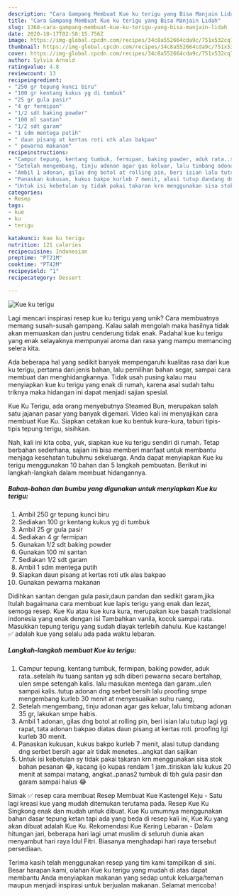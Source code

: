 ```yaml
---
description: "Cara Gampang Membuat Kue ku terigu yang Bisa Manjain Lidah"
title: "Cara Gampang Membuat Kue ku terigu yang Bisa Manjain Lidah"
slug: 1368-cara-gampang-membuat-kue-ku-terigu-yang-bisa-manjain-lidah
date: 2020-10-17T02:58:15.756Z
image: https://img-global.cpcdn.com/recipes/34c8a552664cda9c/751x532cq70/kue-ku-terigu-foto-resep-utama.jpg
thumbnail: https://img-global.cpcdn.com/recipes/34c8a552664cda9c/751x532cq70/kue-ku-terigu-foto-resep-utama.jpg
cover: https://img-global.cpcdn.com/recipes/34c8a552664cda9c/751x532cq70/kue-ku-terigu-foto-resep-utama.jpg
author: Sylvia Arnold
ratingvalue: 4.8
reviewcount: 13
recipeingredient:
- "250 gr tepung kunci biru"
- "100 gr kentang kukus yg di tumbuk"
- "25 gr gula pasir"
- "4 gr fermipan"
- "1/2 sdt baking powder"
- "100 ml santan"
- "1/2 sdt garam"
- "1 sdm mentega putih"
- " daun pisang at kertas roti utk alas bakpao"
- " pewarna makanan"
recipeinstructions:
- "Campur tepung, kentang tumbuk, fermipan, baking powder, aduk rata..setelah itu tuang santan yg sdh diberi pewarna secara bertahap, ulen smpe setengah kalis. lalu masukan mentega dan garam..ulen sampai kalis..tutup adonan dng serbet bersih lalu proofing smpe mengembang kurleb 30 menit at menyesuaikan suhu ruang,"
- "Setelah mengembang, tinju adonan agar gas keluar, lalu timbang adonan 35 gr, lakukan smpe habis."
- "Ambil 1 adonan, gilas dng botol at rolling pin, beri isian lalu tutup lagi yg rapat, tata adonan bakpao diatas daun pisang at kertas roti. proofing lgi kurleb 30 menit."
- "Panaskan kukusan, kukus bakpo kurleb 7 menit, alasi tutup dandang dng serbet bersih agar air tidak menetes...angkat dan sajikan"
- "Untuk isi kebetulan sy tidak pakai takaran krn menggunakan sisa stok bahan pesanan 😂, kacang ijo kupas rendam 1 jam..tiriskan lalu kukus 20 menit at sampai matang, angkat..panas2 tumbuk di tbh gula pasir dan garam sampai halus 😂"
categories:
- Resep
tags:
- kue
- ku
- terigu

katakunci: kue ku terigu 
nutrition: 121 calories
recipecuisine: Indonesian
preptime: "PT21M"
cooktime: "PT42M"
recipeyield: "1"
recipecategory: Dessert

---
```



![Kue ku terigu](https://img-global.cpcdn.com/recipes/34c8a552664cda9c/751x532cq70/kue-ku-terigu-foto-resep-utama.jpg)

Lagi mencari inspirasi resep kue ku terigu yang unik? Cara membuatnya memang susah-susah gampang. Kalau salah mengolah maka hasilnya tidak akan memuaskan dan justru cenderung tidak enak. Padahal kue ku terigu yang enak selayaknya mempunyai aroma dan rasa yang mampu memancing selera kita.

Ada beberapa hal yang sedikit banyak mempengaruhi kualitas rasa dari kue ku terigu, pertama dari jenis bahan, lalu pemilihan bahan segar, sampai cara membuat dan menghidangkannya. Tidak usah pusing kalau mau menyiapkan kue ku terigu yang enak di rumah, karena asal sudah tahu triknya maka hidangan ini dapat menjadi sajian spesial.

Kue Ku Terigu, ada orang menyebutnya Steamed Bun, merupakan salah satu jajanan pasar yang banyak digemari. Video kali ini menyajikan cara membuat Kue Ku. Siapkan cetakan kue ku bentuk kura-kura, taburi tipis-tipis tepung terigu, sisihkan.


Nah, kali ini kita coba, yuk, siapkan kue ku terigu sendiri di rumah. Tetap berbahan sederhana, sajian ini bisa memberi manfaat untuk membantu menjaga kesehatan tubuhmu sekeluarga. Anda dapat menyiapkan Kue ku terigu menggunakan 10 bahan dan 5 langkah pembuatan. Berikut ini langkah-langkah dalam membuat hidangannya.

<!--inarticleads1-->

##### Bahan-bahan dan bumbu yang digunakan untuk menyiapkan Kue ku terigu:

1. Ambil 250 gr tepung kunci biru
1. Sediakan 100 gr kentang kukus yg di tumbuk
1. Ambil 25 gr gula pasir
1. Sediakan 4 gr fermipan
1. Gunakan 1/2 sdt baking powder
1. Gunakan 100 ml santan
1. Sediakan 1/2 sdt garam
1. Ambil 1 sdm mentega putih
1. Siapkan  daun pisang at kertas roti utk alas bakpao
1. Gunakan  pewarna makanan


Didihkan santan dengan gula pasir,daun pandan dan sedikit garam,jika Itulah bagaimana cara membuat kue lapis terigu yang enak dan lezat, semoga resep. Kue Ku atau kue kura kura, merupakan kue basah tradisional indonesia yang enak dengan isi Tambahkan vanila, kocok sampai rata. Masukkan tepung terigu yang sudah diayak terlebih dahulu. Kue kastangel ✅ adalah kue yang selalu ada pada waktu lebaran. 

<!--inarticleads2-->

##### Langkah-langkah membuat Kue ku terigu:

1. Campur tepung, kentang tumbuk, fermipan, baking powder, aduk rata..setelah itu tuang santan yg sdh diberi pewarna secara bertahap, ulen smpe setengah kalis. lalu masukan mentega dan garam..ulen sampai kalis..tutup adonan dng serbet bersih lalu proofing smpe mengembang kurleb 30 menit at menyesuaikan suhu ruang,
1. Setelah mengembang, tinju adonan agar gas keluar, lalu timbang adonan 35 gr, lakukan smpe habis.
1. Ambil 1 adonan, gilas dng botol at rolling pin, beri isian lalu tutup lagi yg rapat, tata adonan bakpao diatas daun pisang at kertas roti. proofing lgi kurleb 30 menit.
1. Panaskan kukusan, kukus bakpo kurleb 7 menit, alasi tutup dandang dng serbet bersih agar air tidak menetes...angkat dan sajikan
1. Untuk isi kebetulan sy tidak pakai takaran krn menggunakan sisa stok bahan pesanan 😂, kacang ijo kupas rendam 1 jam..tiriskan lalu kukus 20 menit at sampai matang, angkat..panas2 tumbuk di tbh gula pasir dan garam sampai halus 😂


Simak ✅ resep cara membuat Resep Membuat Kue Kastengel Keju - Satu lagi kreasi kue yang mudah ditemukan terutama pada. Resep Kue Ku Singkong enak dan mudah untuk dibuat. Kue Ku umumnya menggunakan bahan dasar tepung ketan tapi ada yang beda di resep kali ini, Kue Ku yang akan dibuat adalah Kue Ku. Rekomendasi Kue Kering Lebaran - Dalam hitungan jari, beberapa hari lagi umat muslim di seluruh dunia akan menyambut hari raya Idul Fitri. Biasanya menghadapi hari raya tersebut persediaan. 

Terima kasih telah menggunakan resep yang tim kami tampilkan di sini. Besar harapan kami, olahan Kue ku terigu yang mudah di atas dapat membantu Anda menyiapkan makanan yang sedap untuk keluarga/teman maupun menjadi inspirasi untuk berjualan makanan. Selamat mencoba!
